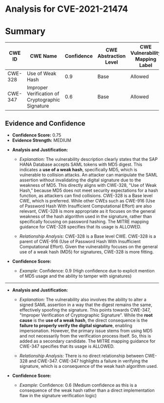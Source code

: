 # Analysis for CVE-2021-21474

# Summary
| CWE ID | CWE Name | Confidence | CWE Abstraction Level | CWE Vulnerability Mapping Label | CWE-Vulnerability Mapping Notes |
|---|---|---|---|---|---|
| CWE-328 | Use of Weak Hash | 0.9 | Base | Allowed | Primary CWE |
| CWE-347 | Improper Verification of Cryptographic Signature | 0.6 | Base | Allowed | Secondary Candidate |

## Evidence and Confidence

*   **Confidence Score:** 0.75
*   **Evidence Strength:** MEDIUM

- **Analysis and Justification:**  
  - *Explanation:* The vulnerability description clearly states that the SAP HANA Database accepts SAML tokens with MD5 digest. This indicates a **use of a weak hash**, specifically MD5, which is vulnerable to collision attacks. An attacker can manipulate the SAML assertion without invalidating the digital signature due to the weakness of MD5. This directly aligns with CWE-328, "Use of Weak Hash," because MD5 does not meet security expectations for a hash function, as attackers can find collisions. CWE-328 is a Base level CWE, which is preferred. While other CWEs such as CWE-916 (Use of Password Hash With Insufficient Computational Effort) are also relevant, CWE-328 is more appropriate as it focuses on the general weakness of the hash algorithm used in the signature, rather than specifically focusing on password hashing. The MITRE mapping guidance for CWE-328 specifies that its usage is ALLOWED.
  
  - *Relationship Analysis:* CWE-328 is a Base level CWE. CWE-328 is a parent of CWE-916 (Use of Password Hash With Insufficient Computational Effort). Given the vulnerability focuses on the general use of a weak hash (MD5) for signatures, CWE-328 is more fitting.

- **Confidence Score:**  
  - *Example:* Confidence: 0.9 (High confidence due to explicit mention of MD5 usage and the ability to tamper with signatures)

---

- **Analysis and Justification:**  
  - *Explanation:* The vulnerability also involves the ability to alter a signed SAML assertion in a way that the digest remains the same, effectively spoofing the signature. This points towards CWE-347, "Improper Verification of Cryptographic Signature". While the **root cause** is the **use of a weak hash**, the direct consequence is the **failure to properly verify the digital signature**, enabling impersonation. However, the primary issue stems from using MD5 and not necessarily from the verification process itself. So, this is added as a secondary candidate. The MITRE mapping guidance for CWE-347 specifies that its usage is ALLOWED.
  
  - *Relationship Analysis:* There is no direct relationship between CWE-328 and CWE-347. CWE-347 highlights a failure in verifying the signature, which is a consequence of the weak hash algorithm used.

- **Confidence Score:**  
  - *Example:* Confidence: 0.6 (Medium confidence as this is a consequence of the weak hash rather than a direct implementation flaw in the signature verification logic)